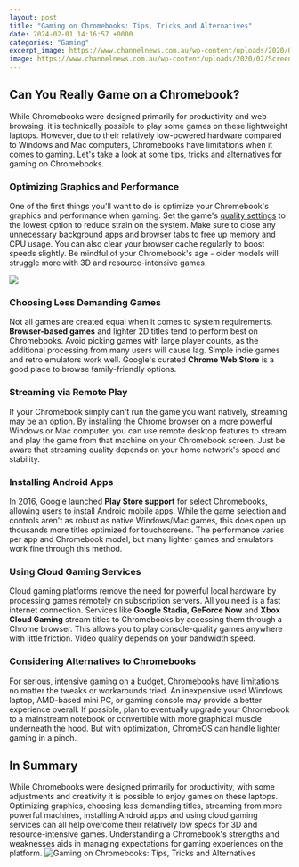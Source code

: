 ```yaml
---
layout: post
title: "Gaming on Chromebooks: Tips, Tricks and Alternatives"
date: 2024-02-01 14:16:57 +0000
categories: "Gaming"
excerpt_image: https://www.channelnews.com.au/wp-content/uploads/2020/02/Screen-Shot-2020-02-06-at-10.11.38-am.png
image: https://www.channelnews.com.au/wp-content/uploads/2020/02/Screen-Shot-2020-02-06-at-10.11.38-am.png
---
```


## Can You Really Game on a Chromebook?
While Chromebooks were designed primarily for productivity and web browsing, it is technically possible to play some games on these lightweight laptops. However, due to their relatively low-powered hardware compared to Windows and Mac computers, Chromebooks have limitations when it comes to gaming. Let's take a look at some tips, tricks and alternatives for gaming on Chromebooks.
### Optimizing Graphics and Performance 
One of the first things you'll want to do is optimize your Chromebook's graphics and performance when gaming. Set the game's [quality settings](https://store.fi.io.vn/cute-axolotl-funny-i-axolotl-questions-salamander-265/women&) to the lowest option to reduce strain on the system. Make sure to close any unnecessary background apps and browser tabs to free up memory and CPU usage. You can also clear your browser cache regularly to boost speeds slightly. Be mindful of your Chromebook's age - older models will struggle more with 3D and resource-intensive games.

![](https://i.pinimg.com/736x/95/0d/89/950d89c6e72c9d0ea2318ec6585b0283.jpg)
### Choosing Less Demanding Games
Not all games are created equal when it comes to system requirements. **Browser-based games** and lighter 2D titles tend to perform best on Chromebooks. Avoid picking games with large player counts, as the additional processing from many users will cause lag. Simple indie games and retro emulators work well. Google's curated **Chrome Web Store** is a good place to browse family-friendly options. 
### Streaming via Remote Play
If your Chromebook simply can't run the game you want natively, streaming may be an option. By installing the Chrome browser on a more powerful Windows or Mac computer, you can use remote desktop features to stream and play the game from that machine on your Chromebook screen. Just be aware that streaming quality depends on your home network's speed and stability.
### Installing Android Apps  
In 2016, Google launched **Play Store support** for select Chromebooks, allowing users to install Android mobile apps. While the game selection and controls aren't as robust as native Windows/Mac games, this does open up thousands more titles optimized for touchscreens. The performance varies per app and Chromebook model, but many lighter games and emulators work fine through this method.
### Using Cloud Gaming Services
Cloud gaming platforms remove the need for powerful local hardware by processing games remotely on subscription servers. All you need is a fast internet connection. Services like **Google Stadia**, **GeForce Now** and **Xbox Cloud Gaming** stream titles to Chromebooks by accessing them through a Chrome browser. This allows you to play console-quality games anywhere with little friction. Video quality depends on your bandwidth speed.
### Considering Alternatives to Chromebooks 
For serious, intensive gaming on a budget, Chromebooks have limitations no matter the tweaks or workarounds tried. An inexpensive used Windows laptop, AMD-based mini PC, or gaming console may provide a better experience overall. If possible, plan to eventually upgrade your Chromebook to a mainstream notebook or convertible with more graphical muscle underneath the hood. But with optimization, ChromeOS can handle lighter gaming in a pinch.
## In Summary
While Chromebooks were designed primarily for productivity, with some adjustments and creativity it is possible to enjoy games on these laptops. Optimizing graphics, choosing less demanding titles, streaming from more powerful machines, installing Android apps and using cloud gaming services can all help overcome their relatively low specs for 3D and resource-intensive games. Understanding a Chromebook's strengths and weaknesses aids in managing expectations for gaming experiences on the platform.
![Gaming on Chromebooks: Tips, Tricks and Alternatives](https://www.channelnews.com.au/wp-content/uploads/2020/02/Screen-Shot-2020-02-06-at-10.11.38-am.png)